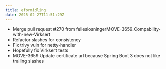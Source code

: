 ```yaml
---
title: eformidling
date: 2025-02-27T11:51:29Z
---
```

- Merge pull request #270 from felleslosningerMOVE-3659_Compability-with-new-Virksert
- Refactor slashes for consistency
- Fix trivy vuln for netty-handler
- Hopefully fix Virksert tests
- MOVE-3659 Update certificate url because Spring Boot 3 does not like trailing slashes

